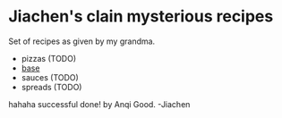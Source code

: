 # Jiachen's clain mysterious recipes

Set of recipes as given by my grandma.

- pizzas (TODO)
 - [base](./pizzas/base.md)
- sauces (TODO)
- spreads (TODO)





hahaha successful done! by Anqi
Good. -Jiachen